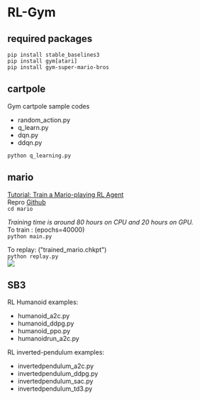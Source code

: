 # RL-Gym

## required packages
`pip install stable_baselines3`<br>
`pip install gym[atari]`<br>
`pip install gym-super-mario-bros`<br>

## cartpole 
Gym cartpole sample codes
* random_action.py
* q_learn.py
* dqn.py
* ddqn.py

`python q_learning.py`<br>

## mario
[Tutorial: Train a Mario-playing RL Agent](https://pytorch.org/tutorials/intermediate/mario_rl_tutorial.html)<br>
Repro [Github](https://github.com/yuansongFeng/MadMario/)<br>
`cd mario`<br>

*Training time is around 80 hours on CPU and 20 hours on GPU.*<br>
To train : (epochs=40000)<br>
`python main.py`<br>

To replay: ("trained_mario.chkpt")<br>
`python replay.py`<br>
![](https://pytorch.org/tutorials/_images/mario.gif)

## SB3
RL Humanoid examples:
* humanoid_a2c.py
* humanoid_ddpg.py
* humanoid_ppo.py
* humanoidrun_a2c.py

RL inverted-pendulum examples:
* invertedpendulum_a2c.py
* invertedpendulum_ddpg.py
* invertedpendulum_sac.py
* invertedpendulum_td3.py
